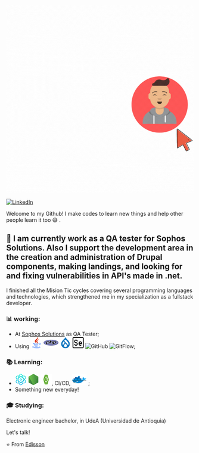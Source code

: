 ![](https://github.com/edissonchamorroc/edissonchamorroc/blob/main/pic.gif)


<a href="https://www.linkedin.com/in/john-edisson-chamorro-coral-76ab74228/"><img alt="LinkedIn" src="https://img.shields.io/badge/LinkedIn-Edisson%20Chamorro-blue?style=flat&logo=linkedin"></a> 

Welcome to my Github! I make codes to learn new things and help other people learn it too  :sweat_smile: .

##  :calendar: I am currently work as a QA tester for Sophos Solutions. Also I support the development area in the creation and administration of Drupal components, making landings, and looking for and fixing vulnerabilities in API's made in .net. 
I finished all the Mision Tic cycles covering several programming languages and technologies, which strengthened me in my specialization as a fullstack developer.


### :bar_chart: working:

 - At [Sophos Solutions](https://www.linkedin.com/search/results/all/?heroEntityKey=urn%3Ali%3Aorganization%3A834013&keywords=sophos%20solutions&origin=RICH_QUERY_TYPEAHEAD_HISTORY&position=0&searchId=73d56474-06bd-49ff-9b56-fd7a77d41599&sid=gzT) as QA Tester;
 - Using ![Java](https://github.com/edissonchamorroc/edissonchamorroc/blob/main/java.png) ![PHP](https://github.com/edissonchamorroc/edissonchamorroc/blob/main/php.png) ![Drupal](https://github.com/edissonchamorroc/edissonchamorroc/blob/main/drupal.png) ![selenium](https://github.com/edissonchamorroc/edissonchamorroc/blob/main/selenium.png) ![GitHub](https://img.shields.io/badge/-GitHub-181717?&logo=github) ![GitFlow](https://img.shields.io/badge/-gitflow-05a698?&logo=git);
 
 ### :books: Learning:
 - ![React js](https://github.com/edissonchamorroc/edissonchamorroc/blob/main/physics.png) ![Node js](https://github.com/edissonchamorroc/edissonchamorroc/blob/main/node-js.png) ![spring boot](https://github.com/edissonchamorroc/edissonchamorroc/blob/main/spring-boot-ok.png), CI/CD, ![Docker](https://github.com/edissonchamorroc/edissonchamorroc/blob/main/docker.png) ;
 - Something new everyday! 

### :mortar_board: Studying:
Electronic engineer bachelor, in UdeA (Universidad de Antioquia) 

Let's talk! 

⭐️ From [Edisson]()
